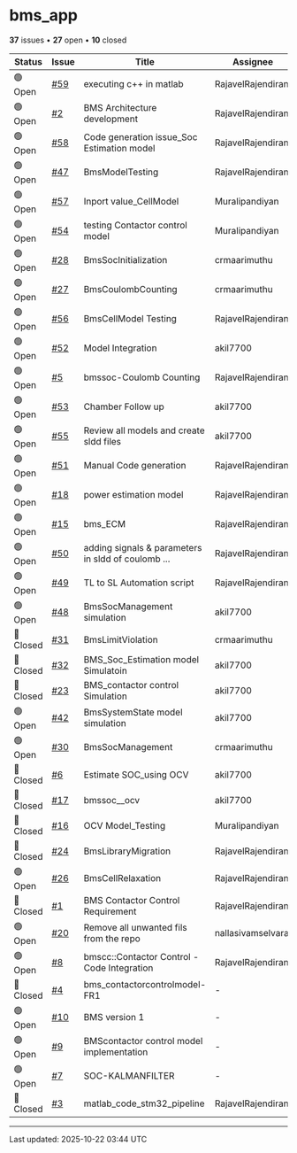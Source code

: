 # bms_app

**37** issues • **27** open • **10** closed

<div class="github-issue-table-container">
<table class="github-issue-table">
<thead>
<tr>
<th>Status</th>
<th>Issue</th>
<th>Title</th>
<th>Assignee</th>
<th>Labels</th>
<th>Updated</th>
</tr>
</thead>
<tbody>
<tr><td>🟢 Open</td><td><a href='https://github.com/Simtestlab/bms_app/issues/59' target='_blank'>#59</a></td><td>executing c++ in matlab</td><td>RajavelRajendiran</td><td>-</td><td>2025-03-05</td></tr>
<tr><td>🟢 Open</td><td><a href='https://github.com/Simtestlab/bms_app/issues/2' target='_blank'>#2</a></td><td>BMS Architecture development</td><td>RajavelRajendiran</td><td>-</td><td>2025-02-26</td></tr>
<tr><td>🟢 Open</td><td><a href='https://github.com/Simtestlab/bms_app/issues/58' target='_blank'>#58</a></td><td>Code generation issue_Soc Estimation model</td><td>RajavelRajendiran</td><td>-</td><td>2025-02-20</td></tr>
<tr><td>🟢 Open</td><td><a href='https://github.com/Simtestlab/bms_app/issues/47' target='_blank'>#47</a></td><td>BmsModelTesting</td><td>RajavelRajendiran</td><td>-</td><td>2025-02-19</td></tr>
<tr><td>🟢 Open</td><td><a href='https://github.com/Simtestlab/bms_app/issues/57' target='_blank'>#57</a></td><td>Inport value_CellModel</td><td>Muralipandiyan</td><td>invalid</td><td>2025-02-16</td></tr>
<tr><td>🟢 Open</td><td><a href='https://github.com/Simtestlab/bms_app/issues/54' target='_blank'>#54</a></td><td>testing Contactor control model</td><td>Muralipandiyan</td><td>-</td><td>2025-02-15</td></tr>
<tr><td>🟢 Open</td><td><a href='https://github.com/Simtestlab/bms_app/issues/28' target='_blank'>#28</a></td><td>BmsSocInitialization</td><td>crmaarimuthu</td><td>-</td><td>2025-02-13</td></tr>
<tr><td>🟢 Open</td><td><a href='https://github.com/Simtestlab/bms_app/issues/27' target='_blank'>#27</a></td><td>BmsCoulombCounting</td><td>crmaarimuthu</td><td>-</td><td>2025-02-13</td></tr>
<tr><td>🟢 Open</td><td><a href='https://github.com/Simtestlab/bms_app/issues/56' target='_blank'>#56</a></td><td>BmsCellModel Testing</td><td>RajavelRajendiran</td><td>-</td><td>2025-02-06</td></tr>
<tr><td>🟢 Open</td><td><a href='https://github.com/Simtestlab/bms_app/issues/52' target='_blank'>#52</a></td><td>Model Integration</td><td>akil7700</td><td>-</td><td>2025-02-05</td></tr>
<tr><td>🟢 Open</td><td><a href='https://github.com/Simtestlab/bms_app/issues/5' target='_blank'>#5</a></td><td>bmssoc-Coulomb Counting</td><td>RajavelRajendiran</td><td>-</td><td>2025-01-29</td></tr>
<tr><td>🟢 Open</td><td><a href='https://github.com/Simtestlab/bms_app/issues/53' target='_blank'>#53</a></td><td>Chamber Follow up</td><td>akil7700</td><td>-</td><td>2025-01-29</td></tr>
<tr><td>🟢 Open</td><td><a href='https://github.com/Simtestlab/bms_app/issues/55' target='_blank'>#55</a></td><td>Review all models and create sldd files</td><td>akil7700</td><td>-</td><td>2025-01-28</td></tr>
<tr><td>🟢 Open</td><td><a href='https://github.com/Simtestlab/bms_app/issues/51' target='_blank'>#51</a></td><td>Manual Code generation</td><td>RajavelRajendiran</td><td>-</td><td>2025-01-28</td></tr>
<tr><td>🟢 Open</td><td><a href='https://github.com/Simtestlab/bms_app/issues/18' target='_blank'>#18</a></td><td>power estimation model</td><td>RajavelRajendiran</td><td>-</td><td>2025-01-18</td></tr>
<tr><td>🟢 Open</td><td><a href='https://github.com/Simtestlab/bms_app/issues/15' target='_blank'>#15</a></td><td>bms_ECM</td><td>RajavelRajendiran</td><td>-</td><td>2025-01-18</td></tr>
<tr><td>🟢 Open</td><td><a href='https://github.com/Simtestlab/bms_app/issues/50' target='_blank'>#50</a></td><td>adding signals & parameters in sldd of coulomb ...</td><td>RajavelRajendiran</td><td>-</td><td>2025-01-18</td></tr>
<tr><td>🟢 Open</td><td><a href='https://github.com/Simtestlab/bms_app/issues/49' target='_blank'>#49</a></td><td>TL to SL Automation script</td><td>RajavelRajendiran</td><td>-</td><td>2025-01-09</td></tr>
<tr><td>🟢 Open</td><td><a href='https://github.com/Simtestlab/bms_app/issues/48' target='_blank'>#48</a></td><td>BmsSocManagement simulation</td><td>akil7700</td><td>-</td><td>2025-01-08</td></tr>
<tr><td>🔴 Closed</td><td><a href='https://github.com/Simtestlab/bms_app/issues/31' target='_blank'>#31</a></td><td>BmsLimitViolation</td><td>crmaarimuthu</td><td>-</td><td>2025-01-04</td></tr>
<tr><td>🔴 Closed</td><td><a href='https://github.com/Simtestlab/bms_app/issues/32' target='_blank'>#32</a></td><td>BMS_Soc_Estimation model Simulatoin</td><td>akil7700</td><td>-</td><td>2025-01-03</td></tr>
<tr><td>🔴 Closed</td><td><a href='https://github.com/Simtestlab/bms_app/issues/23' target='_blank'>#23</a></td><td>BMS_contactor control Simulation </td><td>akil7700</td><td>-</td><td>2025-01-03</td></tr>
<tr><td>🟢 Open</td><td><a href='https://github.com/Simtestlab/bms_app/issues/42' target='_blank'>#42</a></td><td>BmsSystemState model simulation</td><td>akil7700</td><td>-</td><td>2025-01-03</td></tr>
<tr><td>🟢 Open</td><td><a href='https://github.com/Simtestlab/bms_app/issues/30' target='_blank'>#30</a></td><td>BmsSocManagement</td><td>crmaarimuthu</td><td>-</td><td>2025-01-03</td></tr>
<tr><td>🔴 Closed</td><td><a href='https://github.com/Simtestlab/bms_app/issues/6' target='_blank'>#6</a></td><td>Estimate SOC_using OCV</td><td>akil7700</td><td>-</td><td>2025-01-03</td></tr>
<tr><td>🔴 Closed</td><td><a href='https://github.com/Simtestlab/bms_app/issues/17' target='_blank'>#17</a></td><td>bmssoc__ocv</td><td>akil7700</td><td>-</td><td>2025-01-03</td></tr>
<tr><td>🔴 Closed</td><td><a href='https://github.com/Simtestlab/bms_app/issues/16' target='_blank'>#16</a></td><td>OCV Model_Testing</td><td>Muralipandiyan</td><td>-</td><td>2025-01-02</td></tr>
<tr><td>🔴 Closed</td><td><a href='https://github.com/Simtestlab/bms_app/issues/24' target='_blank'>#24</a></td><td>BmsLibraryMigration</td><td>RajavelRajendiran</td><td>-</td><td>2024-12-31</td></tr>
<tr><td>🟢 Open</td><td><a href='https://github.com/Simtestlab/bms_app/issues/26' target='_blank'>#26</a></td><td>BmsCellRelaxation</td><td>RajavelRajendiran</td><td>-</td><td>2024-12-27</td></tr>
<tr><td>🔴 Closed</td><td><a href='https://github.com/Simtestlab/bms_app/issues/1' target='_blank'>#1</a></td><td>BMS Contactor Control Requirement </td><td>RajavelRajendiran</td><td>enhancement</td><td>2024-12-25</td></tr>
<tr><td>🟢 Open</td><td><a href='https://github.com/Simtestlab/bms_app/issues/20' target='_blank'>#20</a></td><td>Remove all unwanted fils from the repo </td><td>nallasivamselvaraj</td><td>-</td><td>2024-12-13</td></tr>
<tr><td>🟢 Open</td><td><a href='https://github.com/Simtestlab/bms_app/issues/8' target='_blank'>#8</a></td><td>bmscc::Contactor Control - Code Integration</td><td>RajavelRajendiran</td><td>-</td><td>2024-12-03</td></tr>
<tr><td>🔴 Closed</td><td><a href='https://github.com/Simtestlab/bms_app/issues/4' target='_blank'>#4</a></td><td>bms_contactorcontrolmodel-FR1</td><td>-</td><td>-</td><td>2024-12-03</td></tr>
<tr><td>🟢 Open</td><td><a href='https://github.com/Simtestlab/bms_app/issues/10' target='_blank'>#10</a></td><td>BMS version 1</td><td>-</td><td>-</td><td>2024-12-03</td></tr>
<tr><td>🟢 Open</td><td><a href='https://github.com/Simtestlab/bms_app/issues/9' target='_blank'>#9</a></td><td>BMScontactor control model implementation</td><td>-</td><td>-</td><td>2024-12-03</td></tr>
<tr><td>🟢 Open</td><td><a href='https://github.com/Simtestlab/bms_app/issues/7' target='_blank'>#7</a></td><td>SOC-KALMANFILTER</td><td>-</td><td>-</td><td>2024-11-30</td></tr>
<tr><td>🔴 Closed</td><td><a href='https://github.com/Simtestlab/bms_app/issues/3' target='_blank'>#3</a></td><td>matlab_code_stm32_pipeline</td><td>RajavelRajendiran</td><td>-</td><td>2024-11-29</td></tr>
</tbody>
</table>
</div>

---

Last updated: 2025-10-22 03:44 UTC